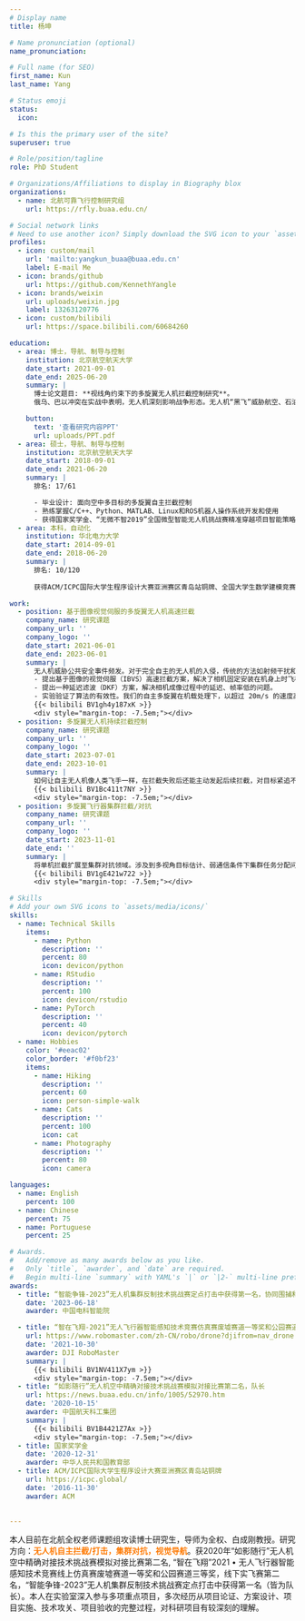 ```yaml
---
# Display name
title: 杨坤

# Name pronunciation (optional)
name_pronunciation:

# Full name (for SEO)
first_name: Kun
last_name: Yang

# Status emoji
status:
  icon: 

# Is this the primary user of the site?
superuser: true

# Role/position/tagline
role: PhD Student

# Organizations/Affiliations to display in Biography blox
organizations:
  - name: 北航可靠飞行控制研究组
    url: https://rfly.buaa.edu.cn/

# Social network links
# Need to use another icon? Simply download the SVG icon to your `assets/media/icons/` folder.
profiles:
  - icon: custom/mail
    url: 'mailto:yangkun_buaa@buaa.edu.cn'
    label: E-mail Me
  - icon: brands/github
    url: https://github.com/KennethYangle
  - icon: brands/weixin
    url: uploads/weixin.jpg
    label: 13263120776
  - icon: custom/bilibili
    url: https://space.bilibili.com/60684260

education:
  - area: 博士，导航、制导与控制
    institution: 北京航空航天大学
    date_start: 2021-09-01
    date_end: 2025-06-20
    summary: |
      博士论文题目: **视线角约束下的多旋翼无人机拦截控制研究**。
      俄乌、巴以冲突在实战中表明，无人机深刻影响战争形态。无人机“黑飞”威胁航空、石油、电力等公共安全事件频发。现有防御系统难以反制灵活自主的无人机，应用无人机拦截提供了一个解决方案。我们提出的捷联单目无人机方案具有精度高、价格低、小型化等优势。应对部署中遇到的挑战，<strong><font color=#fe7a03>本课题探讨如何设计拦截器构型，如何解决拦截中相机运动与多旋翼运动耦合，如何持续拦截目标，如何有效组织一群无人机应对多目标这几个关键问题。</font></strong>

    button:
      text: '查看研究内容PPT'
      url: uploads/PPT.pdf
  - area: 硕士，导航、制导与控制
    institution: 北京航空航天大学
    date_start: 2018-09-01
    date_end: 2021-06-20
    summary: |
      排名: 17/61

      - 毕业设计: 面向空中多目标的多旋翼自主拦截控制
      - 熟练掌握C/C++、Python、MATLAB、Linux和ROS机器人操作系统开发和使用
      - 获得国家奖学金、“无微不智2019”全国微型智能无人机挑战赛精准穿越项目智能策略奖、创新工场DEECAMP2019冬令营最佳技术奖、“如影随行”无人机空中精确对接技术挑战赛模拟对接比赛第二名
  - area: 本科，自动化
    institution: 华北电力大学
    date_start: 2014-09-01
    date_end: 2018-06-20
    summary: |
      排名: 10/120
      
      获得ACM/ICPC国际大学生程序设计大赛亚洲赛区青岛站铜牌、全国大学生数学建模竞赛北京赛区一等奖、美国大学生数学建模竞赛M奖（一等奖）、大学生创新创业训练计划项目国家级优秀、北京市大学生电子设计竞赛三等奖

work:
  - position: 基于图像视觉伺服的多旋翼无人机高速拦截
    company_name: 研究课题
    company_url: ''
    company_logo: ''
    date_start: 2021-06-01
    date_end: 2023-06-01
    summary: |
      无人机威胁公共安全事件频发。对于完全自主的无人机的入侵，传统的方法如射频干扰和GPS屏蔽可能会失效。本研究提出一种方案，使用捷联单目相机的自主多旋翼无人机来拦截入侵目标。创新点包括：
      - 提出基于图像的视觉伺服（IBVS）高速拦截方案，解决了相机固定安装在机身上时飞机运动与特征点成像之间的耦合难题。确保了在高速和大机动拦截控制过程中，目标始终在摄像机的视野范围内。
      - 提出一种延迟滤波（DKF）方案，解决相机成像过程中的延迟、帧率低的问题。
      - 实验验证了算法的有效性。我们的自主多旋翼在机载处理下，以超过 20m/s 的速度高速飞行拦截目标，最大俯仰角达到 50°。
      {{< bilibili BV1gh4y187xK >}}
      <div style="margin-top: -7.5em;"></div>
  - position: 多旋翼无人机持续拦截控制
    company_name: 研究课题
    company_url: ''
    company_logo: ''
    date_start: 2023-07-01
    date_end: 2023-10-01
    summary: |
      如何让自主无人机像人类飞手一样，在拦截失败后还能主动发起后续拦截，对目标紧追不舍？本研究提出了一种增强型自主无人机拦截方法，利用球面成像模型和基于图像的视觉伺服（IBVS）技术，提高拦截综合成功率。通过新观测模型和蒙特卡洛定位（MCL）框架，实现了对目标的主动搜索和持续拦截。本研究还开发了适用于首次拦截和后续拦截各阶段统一的IBVS控制方案。实验结果显示，该方法显著提高了拦截成功率，在仿真中从34%提升至100%，在实际飞行中从30%提升至90%。
      {{< bilibili BV1Bc411t7NY >}}
      <div style="margin-top: -7.5em;"></div>
  - position: 多旋翼飞行器集群拦截/对抗
    company_name: 研究课题
    company_url: ''
    company_logo: ''
    date_start: 2023-11-01
    date_end: ''
    summary: |
      将单机拦截扩展至集群对抗领域。涉及到多视角目标估计、弱通信条件下集群任务分配问题
      {{< bilibili BV1gE421w722 >}}
      <div style="margin-top: -7.5em;"></div>

# Skills
# Add your own SVG icons to `assets/media/icons/`
skills:
  - name: Technical Skills
    items:
      - name: Python
        description: ''
        percent: 80
        icon: devicon/python
      - name: RStudio
        description: ''
        percent: 100
        icon: devicon/rstudio
      - name: PyTorch
        description: ''
        percent: 40
        icon: devicon/pytorch
  - name: Hobbies
    color: '#eeac02'
    color_border: '#f0bf23'
    items:
      - name: Hiking
        description: ''
        percent: 60
        icon: person-simple-walk
      - name: Cats
        description: ''
        percent: 100
        icon: cat
      - name: Photography
        description: ''
        percent: 80
        icon: camera

languages:
  - name: English
    percent: 100
  - name: Chinese
    percent: 75
  - name: Portuguese
    percent: 25

# Awards.
#   Add/remove as many awards below as you like.
#   Only `title`, `awarder`, and `date` are required.
#   Begin multi-line `summary` with YAML's `|` or `|2-` multi-line prefix and indent 2 spaces below.
awards:
  - title: “智能争锋-2023”无人机集群反制技术挑战赛定点打击中获得第一名，协同围捕和针锋相对中获得第二名，队长
    date: '2023-06-18'
    awarder: 中国电科智能院

  - title: “智在飞翔-2021”无人飞行器智能感知技术竞赛仿真赛废墟赛道一等奖和公园赛道三等奖，线下实飞赛第二名，队长
    url: https://www.robomaster.com/zh-CN/robo/drone?djifrom=nav_drone
    date: '2021-10-30'
    awarder: DJI RoboMaster
    summary: |
      {{< bilibili BV1NV411X7ym >}}
      <div style="margin-top: -7.5em;"></div>
  - title: “如影随行”无人机空中精确对接技术挑战赛模拟对接比赛第二名，队长
    url: https://news.buaa.edu.cn/info/1005/52970.htm
    date: '2020-10-15'
    awarder: 中国航天科工集团
    summary: |
      {{< bilibili BV1B4421Z7Ax >}}
      <div style="margin-top: -7.5em;"></div>
  - title: 国家奖学金
    date: '2020-12-31'
    awarder: 中华人民共和国教育部
  - title: ACM/ICPC国际大学生程序设计大赛亚洲赛区青岛站铜牌
    url: https://icpc.global/
    date: '2016-11-30'
    awarder: ACM

  
---
```


本人目前在北航全权老师课题组攻读博士研究生，导师为全权、白成刚教授。研究方向：<strong><font color=#fe7a03>无人机自主拦截/打击，集群对抗，视觉导航</font></strong>。获2020年“如影随行”无人机空中精确对接技术挑战赛模拟对接比赛第二名, “智在飞翔”2021 • 无人飞行器智能感知技术竞赛线上仿真赛废墟赛道一等奖和公园赛道三等奖，线下实飞赛第二名，“智能争锋-2023”无人机集群反制技术挑战赛定点打击中获得第一名（皆为队长）。本人在实验室深入参与多项重点项目，多次经历从项目论证、方案设计、项目实施、技术攻关、项目验收的完整过程，对科研项目有较深刻的理解。